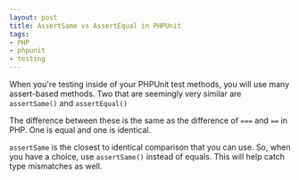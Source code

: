 ```yaml
---
layout: post
title: AssertSame vs AssertEqual in PHPUnit
tags:
- PHP
- phpunit
- testing
---
```

When you're testing inside of your PHPUnit test methods, you will use many assert-based methods.  Two that are seemingly very similar are `assertSame()` and `assertEqual()`

The difference between these is the same as the difference of `===` and `==` in PHP.  One is equal and one is identical.

`assertSame` is the closest to identical comparison that you can use.  So, when you have a choice, use `assertSame()` instead of equals.  This will help catch type mismatches as well.